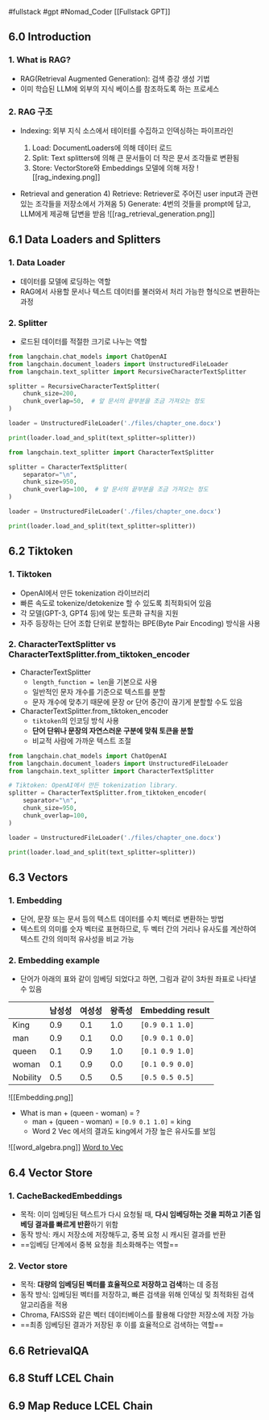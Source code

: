 #fullstack #gpt #Nomad_Coder [[Fullstack GPT]]

## 6.0 Introduction
### 1. What is RAG?
- RAG(Retrieval Augmented Generation): 검색 증강 생성 기법
- 이미 학습된 LLM에 외부의 지식 베이스를 참조하도록 하는 프로세스


### 2. RAG 구조
- Indexing: 외부 지식 소스에서 테이터를 수집하고 인덱싱하는 파이프라인
	1) Load: DocumentLoaders에 의해 데이터 로드
	2) Split: Text splitters에 의해 큰 문서들이 더 작은 문서 조각들로 변환됨
	3) Store: VectorStore와 Embeddings 모델에 의해 저장
![[rag_indexing.png]]

- Retrieval and generation
	4) Retrieve: Retriever로 주어진 user input과 관련있는 조각들을 저장소에서 가져옴
	5) Generate: 4번의 것들을 prompt에 담고, LLM에게 제공해 답변을 받음
![[rag_retrieval_generation.png]]



## 6.1 Data Loaders and Splitters
### 1. Data Loader
- 데이터를 모델에 로딩하는 역할
- RAG에서 사용할 문서나 텍스트 데이터를 불러와서 처리 가능한 형식으로 변환하는 과정 

### 2. Splitter
- 로드된 데이터를 적절한 크기로 나누는 역할

```python
from langchain.chat_models import ChatOpenAI
from langchain.document_loaders import UnstructuredFileLoader
from langchain.text_splitter import RecursiveCharacterTextSplitter

splitter = RecursiveCharacterTextSplitter(
    chunk_size=200,
    chunk_overlap=50,  # 앞 문서의 끝부분을 조금 가져오는 정도
)

loader = UnstructuredFileLoader('./files/chapter_one.docx')

print(loader.load_and_split(text_splitter=splitter))
```

```python
from langchain.text_splitter import CharacterTextSplitter

splitter = CharacterTextSplitter(
    separator="\n",
    chunk_size=950,
    chunk_overlap=100,  # 앞 문서의 끝부분을 조금 가져오는 정도
)

loader = UnstructuredFileLoader('./files/chapter_one.docx')

print(loader.load_and_split(text_splitter=splitter))
```



## 6.2 Tiktoken
### 1. Tiktoken
- OpenAI에서 만든 tokenization 라이브러리
- 빠른 속도로 tokenize/detokenize 할 수 있도록 최적화되어 있음
- 각 모델(GPT-3, GPT4 등)에 맞는 토큰화 규칙을 지원
- 자주 등장하는 단어 조합 단위로 분할하는 BPE(Byte Pair Encoding) 방식을 사용


### 2. CharacterTextSplitter vs CharacterTextSplitter.from_tiktoken_encoder
- CharacterTextSplitter
	- `length_function = len`을 기본으로 사용
	- 일반적인 문자 개수를 기준으로 텍스트를 분할
	- 문자 개수에 맞추기 때문에 문장 or 단어 중간이 끊기게 분할할 수도 있음
- CharacterTextSplitter.from_tiktoken_encoder
	- `tiktoken`의 인코딩 방식 사용
	- **단어 단위나 문장의 자연스러운 구분에 맞춰 토큰을 분할**
	- 비교적 사람에 가까운 텍스트 조절

```python
from langchain.chat_models import ChatOpenAI
from langchain.document_loaders import UnstructuredFileLoader
from langchain.text_splitter import CharacterTextSplitter

# Tiktoken: OpenAI에서 만든 tokenization library.
splitter = CharacterTextSplitter.from_tiktoken_encoder(
    separator="\n",
    chunk_size=950,
    chunk_overlap=100,
)

loader = UnstructuredFileLoader('./files/chapter_one.docx')

print(loader.load_and_split(text_splitter=splitter))
```



## 6.3 Vectors
### 1. Embedding
- 단어, 문장 또는 문서 등의 텍스트 데이터를 수치 벡터로 변환하는 방법
- 텍스트의 의미를 숫자 벡터로 표현하므로, 두 벡터 간의 거리나 유사도를 계산하여 텍스트 간의 의미적 유사성을 비교 가능


### 2. Embedding example
- 단어가 아래의 표와 같이 임베딩 되었다고 하면, 그림과 같이 3차원 좌표로 나타낼 수 있음

|          | 남성성 | 여성성 | 왕족성 | Embedding result |
| -------- | --- | --- | --- | ---------------- |
| King     | 0.9 | 0.1 | 1.0 | `[0.9 0.1 1.0]`  |
| man      | 0.9 | 0.1 | 0.0 | `[0.9 0.1 0.0]`  |
| queen    | 0.1 | 0.9 | 1.0 | `[0.1 0.9 1.0]`  |
| woman    | 0.1 | 0.9 | 0.0 | `[0.1 0.9 0.0]`  |
| Nobility | 0.5 | 0.5 | 0.5 | `[0.5 0.5 0.5]`  |
![[Embedding.png]]


- What is man + (queen - woman) = ?
	- man + (queen - woman) = `[0.9 0.1 1.0]` = king
	- Word 2 Vec 에서의 결과도 king에서 가장 높은 유사도를 보임

![[word_algebra.png]]
[Word to Vec](https://turbomaze.github.io/word2vecjson/)


## 6.4 Vector Store
### 1. CacheBackedEmbeddings
- 목적: 이미 임베딩된 텍스트가 다시 요청될 때, **다시 임베딩하는 것을 피하고 기존 임베딩 결과를 빠르게 반환**하기 위함
- 동작 방식: 캐시 저장소에 저장해두고, 중복 요청 시 캐시된 결과를 반환
- ==임베딩 단계에서 중복 요청을 최소화해주는 역할==


### 2. Vector store
- 목적: **대량의 임베딩된 벡터를 효율적으로 저장하고 검색**하는 데 중점
- 동작 방식: 임베딩된 벡터를 저장하고, 빠른 검색을 위해 인덱싱 및 최적화된 검색 알고리즘을 적용
- Chroma, FAISS와 같은 벡터 데이터베이스를 활용해 다양한 저장소에 저장 가능
- ==최종 임베딩된 결과가 저장된 후 이를 효율적으로 검색하는 역할==



## 6.6 RetrievalQA

## 6.8 Stuff LCEL Chain

## 6.9 Map Reduce LCEL Chain
